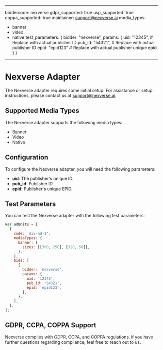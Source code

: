 
---
biddercode: nexverse
gdpr_supported: true
usp_supported: true
coppa_supported: true
maintainer: support@nexverse.ai
media_types:
  - banner
  - video
  - native
test_parameters:
  {
    bidder: "nexverse",
    params: {
      uid: "12345",        # Replace with actual publisher ID
      pub_id: "54321",     # Replace with actual publisher ID
      epid: "epid123"      # Replace with actual publisher unique epid
    }
  }
---

# Nexverse Adapter

The Nexverse adapter requires some initial setup. For assistance or setup instructions, please contact us at [support@nexverse.ai](mailto:support@nexverse.ai).

## Supported Media Types

The Nexverse adapter supports the following media types:

- Banner
- Video
- Native

## Configuration

To configure the Nexverse adapter, you will need the following parameters:

- **uid**: The publisher's unique ID.
- **pub_id**: Publisher ID.
- **epid**: Publisher's unique EPID.

## Test Parameters

You can test the Nexverse adapter with the following test parameters:

```javascript
var adUnits = [
  {
    code: 'div-ad-1',
    mediaTypes: {
      banner: {
        sizes: [[300, 250], [320, 50]],
      },
    },
    bids: [
      {
        bidder: 'nexverse',
        params: {
          uid: '12345',
          pub_id: '54321',
          epid: 'epid123',
        },
      },
    ],
  },
];
```

## GDPR, CCPA, COPPA Support

Nexverse complies with GDPR, CCPA, and COPPA regulations. If you have further questions regarding compliance, feel free to reach out to us.
